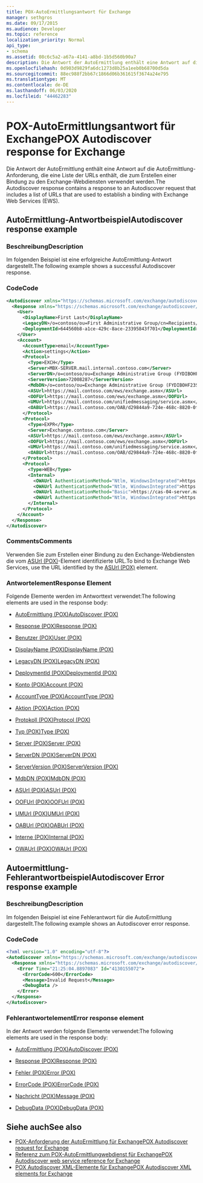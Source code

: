 ```yaml
---
title: POX-AutoErmittlungsantwort für Exchange
manager: sethgros
ms.date: 09/17/2015
ms.audience: Developer
ms.topic: reference
localization_priority: Normal
api_type:
- schema
ms.assetid: 08c6c5a2-a67a-4141-a8bd-1b5d560b90a7
description: Die Antwort der AutoErmittlung enthält eine Antwort auf die AutoErmittlung-Anforderung, die eine Liste der URLs enthält, die zum Erstellen einer Bindung zu den Exchange-Webdiensten verwendet werden.
ms.openlocfilehash: 0d903d9829fa6dc1273d8b25a1eeb0b68700d5da
ms.sourcegitcommit: 88ec988f2bb67c1866d06b361615f3674a24e795
ms.translationtype: MT
ms.contentlocale: de-DE
ms.lasthandoff: 06/03/2020
ms.locfileid: "44462283"
---
```

# <a name="pox-autodiscover-response-for-exchange"></a><span data-ttu-id="6a179-103">POX-AutoErmittlungsantwort für Exchange</span><span class="sxs-lookup"><span data-stu-id="6a179-103">POX Autodiscover response for Exchange</span></span>

<span data-ttu-id="6a179-104">Die Antwort der AutoErmittlung enthält eine Antwort auf die AutoErmittlung-Anforderung, die eine Liste der URLs enthält, die zum Erstellen einer Bindung zu den Exchange-Webdiensten verwendet werden.</span><span class="sxs-lookup"><span data-stu-id="6a179-104">The Autodiscover response contains a response to an Autodiscover request that includes a list of URLs that are used to establish a binding with Exchange Web Services (EWS).</span></span>
  
## <a name="autodiscover-response-example"></a><span data-ttu-id="6a179-105">AutoErmittlung-Antwortbeispiel</span><span class="sxs-lookup"><span data-stu-id="6a179-105">Autodiscover response example</span></span>

### <a name="description"></a><span data-ttu-id="6a179-106">Beschreibung</span><span class="sxs-lookup"><span data-stu-id="6a179-106">Description</span></span>

<span data-ttu-id="6a179-107">Im folgenden Beispiel ist eine erfolgreiche AutoErmittlung-Antwort dargestellt.</span><span class="sxs-lookup"><span data-stu-id="6a179-107">The following example shows a successful Autodiscover response.</span></span>
  
### <a name="code"></a><span data-ttu-id="6a179-108">Code</span><span class="sxs-lookup"><span data-stu-id="6a179-108">Code</span></span>

```XML
<Autodiscover xmlns="https://schemas.microsoft.com/exchange/autodiscover/responseschema/2006">
  <Response xmlns="https://schemas.microsoft.com/exchange/autodiscover/outlook/responseschema/2006a">
    <User>
      <DisplayName>First Last</DisplayName>
      <LegacyDN>/o=contoso/ou=First Administrative Group/cn=Recipients/cn=iuser885646</LegacyDN>
      <DeploymentId>644560b8-a1ce-429c-8ace-23395843f701</DeploymentId>
    </User>
    <Account>
      <AccountType>email</AccountType>
      <Action>settings</Action>
      <Protocol>
        <Type>EXCH</Type>
        <Server>MBX-SERVER.mail.internal.contoso.com</Server>
        <ServerDN>/o=contoso/ou=Exchange Administrative Group (FYDIBOHF23SPDLT)/cn=Configuration/cn=Servers/cn=MBX-SERVER</ServerDN>
        <ServerVersion>72008287</ServerVersion>
        <MdbDN>/o=contoso/ou=Exchange Administrative Group (FYDIBOHF23SPDLT)/cn=Configuration/cn=Servers/cn=MBX-SERVER/cn=Microsoft Private MDB</MdbDN>
        <ASUrl>https://mail.contoso.com/ews/exchange.asmx</ASUrl>
        <OOFUrl>https://mail.contoso.com/ews/exchange.asmx</OOFUrl>
        <UMUrl>https://mail.contoso.com/unifiedmessaging/service.asmx</UMUrl>
        <OABUrl>https://mail.contoso.com/OAB/d29844a9-724e-468c-8820-0f7b345b767b/</OABUrl>
      </Protocol>
      <Protocol>
        <Type>EXPR</Type>
        <Server>Exchange.contoso.com</Server>
        <ASUrl>https://mail.contoso.com/ews/exchange.asmx</ASUrl>
        <OOFUrl>https://mail.contoso.com/ews/exchange.asmx</OOFUrl>
        <UMUrl>https://mail.contoso.com/unifiedmessaging/service.asmx</UMUrl>
        <OABUrl>https://mail.contoso.com/OAB/d29844a9-724e-468c-8820-0f7b345b767b/</OABUrl>
      </Protocol>
      <Protocol>
        <Type>WEB</Type>
        <Internal>
          <OWAUrl AuthenticationMethod="Ntlm, WindowsIntegrated">https://cas-01-server.mail.internal.contoso.com/owa</OWAUrl>
          <OWAUrl AuthenticationMethod="Ntlm, WindowsIntegrated">https://cas-02-server.mail.internal.contoso.com/owa</OWAUrl>
          <OWAUrl AuthenticationMethod="Basic">https://cas-04-server.mail.internal.contoso.com/owa</OWAUrl>
          <OWAUrl AuthenticationMethod="Ntlm, WindowsIntegrated">https://cas-05-server.mail.internal.contoso.com/owa</OWAUrl>
        </Internal>
      </Protocol>
    </Account>
  </Response>
</Autodiscover>
```

### <a name="comments"></a><span data-ttu-id="6a179-109">Comments</span><span class="sxs-lookup"><span data-stu-id="6a179-109">Comments</span></span>

<span data-ttu-id="6a179-110">Verwenden Sie zum Erstellen einer Bindung zu den Exchange-Webdiensten die vom [ASUrl (POX)](asurl-pox.md)-Element identifizierte URL.</span><span class="sxs-lookup"><span data-stu-id="6a179-110">To bind to Exchange Web Services, use the URL identified by the [ASUrl (POX)](asurl-pox.md) element.</span></span> 
  
### <a name="response-element"></a><span data-ttu-id="6a179-111">Antwortelement</span><span class="sxs-lookup"><span data-stu-id="6a179-111">Response Element</span></span>

<span data-ttu-id="6a179-112">Folgende Elemente werden im Antworttext verwendet:</span><span class="sxs-lookup"><span data-stu-id="6a179-112">The following elements are used in the response body:</span></span>
  
- [<span data-ttu-id="6a179-113">AutoErmittlung (POX)</span><span class="sxs-lookup"><span data-stu-id="6a179-113">AutoDiscover (POX)</span></span>](autodiscover-pox.md)
    
- [<span data-ttu-id="6a179-114">Response (POX)</span><span class="sxs-lookup"><span data-stu-id="6a179-114">Response (POX)</span></span>](response-pox.md)
    
- [<span data-ttu-id="6a179-115">Benutzer (POX)</span><span class="sxs-lookup"><span data-stu-id="6a179-115">User (POX)</span></span>](user-pox.md)
    
- [<span data-ttu-id="6a179-116">DisplayName (POX)</span><span class="sxs-lookup"><span data-stu-id="6a179-116">DisplayName (POX)</span></span>](displayname-pox.md)
    
- [<span data-ttu-id="6a179-117">LegacyDN (POX)</span><span class="sxs-lookup"><span data-stu-id="6a179-117">LegacyDN (POX)</span></span>](legacydn-pox.md)
    
- [<span data-ttu-id="6a179-118">DeploymentId (POX)</span><span class="sxs-lookup"><span data-stu-id="6a179-118">DeploymentId (POX)</span></span>](deploymentid-pox.md)
    
- [<span data-ttu-id="6a179-119">Konto (POX)</span><span class="sxs-lookup"><span data-stu-id="6a179-119">Account (POX)</span></span>](account-pox.md)
    
- [<span data-ttu-id="6a179-120">AccountType (POX)</span><span class="sxs-lookup"><span data-stu-id="6a179-120">AccountType (POX)</span></span>](accounttype-pox.md)
    
- [<span data-ttu-id="6a179-121">Aktion (POX)</span><span class="sxs-lookup"><span data-stu-id="6a179-121">Action (POX)</span></span>](action-pox.md)
    
- [<span data-ttu-id="6a179-122">Protokoll (POX)</span><span class="sxs-lookup"><span data-stu-id="6a179-122">Protocol (POX)</span></span>](protocol-pox.md)
    
- [<span data-ttu-id="6a179-123">Typ (POX)</span><span class="sxs-lookup"><span data-stu-id="6a179-123">Type (POX)</span></span>](type-pox.md)
    
- [<span data-ttu-id="6a179-124">Server (POX)</span><span class="sxs-lookup"><span data-stu-id="6a179-124">Server (POX)</span></span>](server-pox.md)
    
- [<span data-ttu-id="6a179-125">ServerDN (POX)</span><span class="sxs-lookup"><span data-stu-id="6a179-125">ServerDN (POX)</span></span>](serverdn-pox.md)
    
- [<span data-ttu-id="6a179-126">ServerVersion (POX)</span><span class="sxs-lookup"><span data-stu-id="6a179-126">ServerVersion (POX)</span></span>](serverversion-pox.md)
    
- [<span data-ttu-id="6a179-127">MdbDN (POX)</span><span class="sxs-lookup"><span data-stu-id="6a179-127">MdbDN (POX)</span></span>](mdbdn-pox.md)
    
- [<span data-ttu-id="6a179-128">ASUrl (POX)</span><span class="sxs-lookup"><span data-stu-id="6a179-128">ASUrl (POX)</span></span>](asurl-pox.md)
    
- [<span data-ttu-id="6a179-129">OOFUrl (POX)</span><span class="sxs-lookup"><span data-stu-id="6a179-129">OOFUrl (POX)</span></span>](oofurl-pox.md)
    
- [<span data-ttu-id="6a179-130">UMUrl (POX)</span><span class="sxs-lookup"><span data-stu-id="6a179-130">UMUrl (POX)</span></span>](umurl-pox.md)
    
- [<span data-ttu-id="6a179-131">OABUrl (POX)</span><span class="sxs-lookup"><span data-stu-id="6a179-131">OABUrl (POX)</span></span>](oaburl-pox.md)
    
- [<span data-ttu-id="6a179-132">Interne (POX)</span><span class="sxs-lookup"><span data-stu-id="6a179-132">Internal (POX)</span></span>](internal-pox.md)
    
- [<span data-ttu-id="6a179-133">OWAUrl (POX)</span><span class="sxs-lookup"><span data-stu-id="6a179-133">OWAUrl (POX)</span></span>](owaurl-pox.md)
    
## <a name="autodiscover-error-response-example"></a><span data-ttu-id="6a179-134">Autoermittlung-Fehlerantwortbeispiel</span><span class="sxs-lookup"><span data-stu-id="6a179-134">Autodiscover Error response example</span></span>

### <a name="description"></a><span data-ttu-id="6a179-135">Beschreibung</span><span class="sxs-lookup"><span data-stu-id="6a179-135">Description</span></span>

<span data-ttu-id="6a179-136">Im folgenden Beispiel ist eine Fehlerantwort für die AutoErmittlung dargestellt.</span><span class="sxs-lookup"><span data-stu-id="6a179-136">The following example shows an Autodiscover error response.</span></span>
  
### <a name="code"></a><span data-ttu-id="6a179-137">Code</span><span class="sxs-lookup"><span data-stu-id="6a179-137">Code</span></span>

```XML
<?xml version="1.0" encoding="utf-8"?>
<Autodiscover xmlns="https://schemas.microsoft.com/exchange/autodiscover/responseschema/2006">
  <Response xmlns="https://schemas.microsoft.com/exchange/autodiscover/responseschema/2006">
    <Error Time="21:25:04.8897083" Id="4130155072">
      <ErrorCode>600</ErrorCode>
      <Message>Invalid Request</Message>
      <DebugData />
    </Error>
  </Response>
</Autodiscover>
```

### <a name="error-response-element"></a><span data-ttu-id="6a179-138">Fehlerantwortelement</span><span class="sxs-lookup"><span data-stu-id="6a179-138">Error response element</span></span>

<span data-ttu-id="6a179-139">In der Antwort werden folgende Elemente verwendet:</span><span class="sxs-lookup"><span data-stu-id="6a179-139">The following elements are used in the response body:</span></span>
  
- [<span data-ttu-id="6a179-140">AutoErmittlung (POX)</span><span class="sxs-lookup"><span data-stu-id="6a179-140">AutoDiscover (POX)</span></span>](autodiscover-pox.md)
    
- [<span data-ttu-id="6a179-141">Response (POX)</span><span class="sxs-lookup"><span data-stu-id="6a179-141">Response (POX)</span></span>](response-pox.md)
    
- [<span data-ttu-id="6a179-142">Fehler (POX)</span><span class="sxs-lookup"><span data-stu-id="6a179-142">Error (POX)</span></span>](error-pox.md)
    
- [<span data-ttu-id="6a179-143">ErrorCode (POX)</span><span class="sxs-lookup"><span data-stu-id="6a179-143">ErrorCode (POX)</span></span>](errorcode-pox.md)
    
- [<span data-ttu-id="6a179-144">Nachricht (POX)</span><span class="sxs-lookup"><span data-stu-id="6a179-144">Message (POX)</span></span>](message-pox.md)
    
- [<span data-ttu-id="6a179-145">DebugData (POX)</span><span class="sxs-lookup"><span data-stu-id="6a179-145">DebugData (POX)</span></span>](debugdata-pox.md)
    
## <a name="see-also"></a><span data-ttu-id="6a179-146">Siehe auch</span><span class="sxs-lookup"><span data-stu-id="6a179-146">See also</span></span>

- [<span data-ttu-id="6a179-147">POX-Anforderung der AutoErmittlung für Exchange</span><span class="sxs-lookup"><span data-stu-id="6a179-147">POX Autodiscover request for Exchange</span></span>](pox-autodiscover-request-for-exchange.md)
- [<span data-ttu-id="6a179-148">Referenz zum POX-AutoErmittlungwebdienst für Exchange</span><span class="sxs-lookup"><span data-stu-id="6a179-148">POX Autodiscover web service reference for Exchange</span></span>](pox-autodiscover-web-service-reference-for-exchange.md) 
- [<span data-ttu-id="6a179-149">POX Autodiscover XML-Elemente für Exchange</span><span class="sxs-lookup"><span data-stu-id="6a179-149">POX Autodiscover XML elements for Exchange</span></span>](pox-autodiscover-xml-elements-for-exchange.md)

